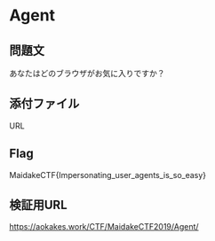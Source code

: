 # Agent

## 問題文
あなたはどのブラウザがお気に入りですか？

## 添付ファイル
URL

## Flag
MaidakeCTF{Impersonating_user_agents_is_so_easy}

## 検証用URL
https://aokakes.work/CTF/MaidakeCTF2019/Agent/
